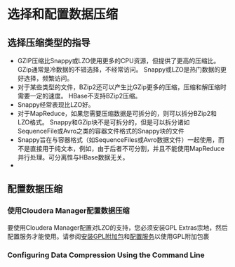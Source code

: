 # 选择和配置数据压缩
## 选择压缩类型的指导
- GZIP压缩比Snappy或LZO使用更多的CPU资源，但提供了更高的压缩比。GZip通常是冷数据的不错选择，不经常访问。 Snappy或LZO是热门数据的更好选择，频繁访问。
- 对于某些类型的文件，BZip2还可以产生比GZip更多的压缩，压缩和解压缩时需要一定的速度。 HBase不支持BZip2压缩。
- Snappy经常表现比LZO好。
- 对于MapReduce，如果您需要压缩数据是可拆分的，则可以拆分BZip2和LZO格式。 Snappy和GZip块不是可拆分的，但是可以拆分诸如SequenceFile或Avro之类的容器文件格式的Snappy块的文件
- Snappy旨在与容器格式（如SequenceFiles或Avro数据文件）一起使用，而不是直接用于纯文本，例如，由于后者不可分割，并且不能使用MapReduce并行处理。可分离性与HBase数据无关。
- 

## 配置数据压缩
### 使用Cloudera Manager配置数据压缩
要使用Cloudera Manager配置对LZO的支持，您必须安装GPL Extras宗地，然后配置服务才能使用。请参阅<a href="https://www.cloudera.com/documentation/enterprise/latest/topics/cm_ig_install_gpl_extras.html#xd_583c10bfdbd326ba-3ca24a24-13d80143249--7ec6">安装GPL附加包</a>和<a href="https://www.cloudera.com/documentation/enterprise/latest/topics/cm_mc_gpl_extras.html#xd_583c10bfdbd326ba--6eed2fb8-14349d04bee--7c3e">配置服务</a>以使用GPL附加包裹

### Configuring Data Compression Using the Command Line